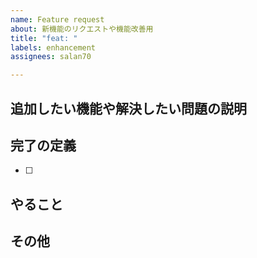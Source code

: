 ```yaml
---
name: Feature request
about: 新機能のリクエストや機能改善用
title: "feat: "
labels: enhancement
assignees: salan70

---
```


## 追加したい機能や解決したい問題の説明

## 完了の定義

- [ ] 

## やること

## その他
